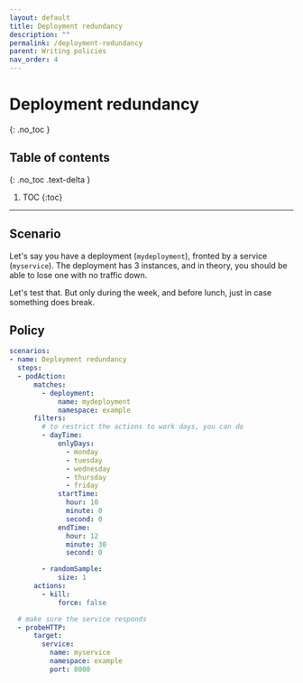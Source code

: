 ```yaml
---
layout: default
title: Deployment redundancy
description: ""
permalink: /deployment-redundancy
parent: Writing policies
nav_order: 4
---
```


# Deployment redundancy
{: .no_toc }

## Table of contents
{: .no_toc .text-delta }

1. TOC
{:toc}

---

## Scenario

Let's say you have a deployment (`mydeployment`), fronted by a service (`myservice`). The deployment has 3 instances, and in theory, you should be able to lose one with no traffic down.

Let's test that. But only during the week, and before lunch, just in case something does break.

## Policy


```yaml
scenarios:
- name: Deployment redundancy
  steps:
  - podAction:
      matches:
        - deployment:
            name: mydeployment
            namespace: example
      filters:
        # to restrict the actions to work days, you can do
        - dayTime:
            onlyDays:
              - monday
              - tuesday
              - wednesday
              - thursday
              - friday
            startTime:
              hour: 10
              minute: 0
              second: 0
            endTime:
              hour: 12
              minute: 30
              second: 0

        - randomSample:
            size: 1
      actions:
        - kill:
            force: false

  # make sure the service responds
  - probeHTTP:
      target:
        service:
          name: myservice
          namespace: example
          port: 8000
```
